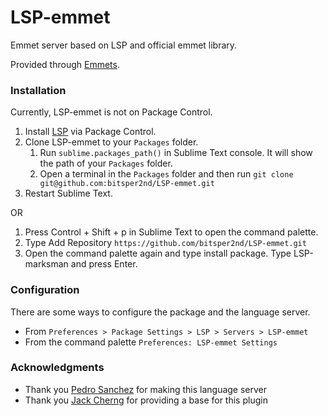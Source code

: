 # LSP-emmet

Emmet server based on LSP and official emmet library.

Provided through [Emmets](https://github.com/pedro757/emmet).

### Installation

Currently, LSP-emmet is not on Package Control.

1. Install [LSP](https://packagecontrol.io/packages/LSP) via Package Control.
1. Clone LSP-emmet to your `Packages` folder.
    1. Run `sublime.packages_path()` in Sublime Text console. It will show the path of your `Packages` folder.
    1. Open a terminal in the `Packages` folder and then run `git clone git@github.com:bitsper2nd/LSP-emmet.git`
1. Restart Sublime Text.

OR

1. Press Control + Shift + p in Sublime Text to open the command palette.
1. Type Add Repository `https://github.com/bitsper2nd/LSP-emmet.git`
1. Open the command palette again and type install package. Type LSP-marksman and press Enter.


### Configuration

There are some ways to configure the package and the language server.

- From `Preferences > Package Settings > LSP > Servers > LSP-emmet`
- From the command palette `Preferences: LSP-emmet Settings`

### Acknowledgments
- Thank you [Pedro Sanchez](https://github.com/pedro757/emmet) for making this language server
- Thank you [Jack Cherng](https://github.com/jfcherng) for providing a base for this plugin
